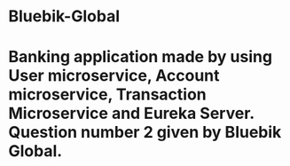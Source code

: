# Bluebik-Global

# Banking application made by using User microservice, Account microservice, Transaction Microservice and Eureka Server. Question number 2 given by Bluebik Global.
